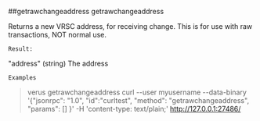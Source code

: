 ##getrawchangeaddress
getrawchangeaddress

Returns a new VRSC address, for receiving change.
This is for use with raw transactions, NOT normal use.

```
Result:
```
"address"    (string) The address

```
Examples
```
> verus getrawchangeaddress 
> curl --user myusername --data-binary '{"jsonrpc": "1.0", "id":"curltest", "method": "getrawchangeaddress", "params": [] }' -H 'content-type: text/plain;' http://127.0.0.1:27486/

```
